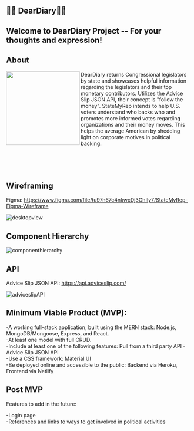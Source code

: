 ## :memo::scroll: DearDiary:sparkler::sparkles:

## Welcome to DearDiary Project -- For your thoughts and expression!

## About

<img align="left" width="200px" src="https://user-images.githubusercontent.com/78067505/180959156-b639849c-252b-4e03-b021-08b900cf5bb1.png" />

DearDiary returns Congressional legislators by state and showcases helpful information regarding the legislators and their top monetary contributors. Utilizes the Advice Slip JSON API, their concept is "follow the money". StateMyRep intends to help U.S. voters understand who backs who and promotes more informed votes regarding organizations and their money moves. This helps the average American by shedding light on corporate motives in political backing.

<br>
<br>
<br>

## Wireframing

Figma: https://www.figma.com/file/tu97n67c4nkwcDj3GhIIy7/StateMyRep-Figma-Wireframe

![desktopview](https://user-images.githubusercontent.com/78067505/180966243-80691d95-213a-48a8-872d-5c3c2d8c0b6f.PNG)

## Component Hierarchy

![componenthierarchy](https://user-images.githubusercontent.com/78067505/180966886-bcf93952-1ebe-45df-8d0a-c703793992cd.PNG)


## API

Advice Slip JSON API: https://api.adviceslip.com/

![adviceslipAPI](https://user-images.githubusercontent.com/78067505/187559546-fbc6bdc7-b29c-4584-b89a-c3998b6114e1.PNG)


## Minimum Viable Product (MVP):

-A working full-stack application, built using the MERN stack: Node.js, MongoDB/Mongoose, Express, and React.
<br>
-At least one model with full CRUD.
<br>
-Include at least one of the following features: Pull from a third party API - Advice Slip JSON API
<br>
-Use a CSS framework: Material UI
<br>
-Be deployed online and accessible to the public: Backend via Heroku, Frontend via Netlify

    
## Post MVP
Features to add in the future:

-Login page
<br>
-References and links to ways to get involved in political activities

